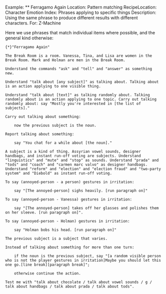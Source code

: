 Example: ** Ferragamo Again
Location: Pattern matching
RecipeLocation: Character Emotion
Index: Phrases applying to specific things
Description: Using the same phrase to produce different results with different characters.
For: Z-Machine

  
Here we use phrases that match individual items where possible, and the general kind otherwise:

  

``` inform7
{*}"Ferragamo Again"

The Break Room is a room. Vanessa, Tina, and Lisa are women in the Break Room. Mark and Holman are men in the Break Room.

Understand the commands "ask" and "tell" and "answer" as something new.

Understand "talk about [any subject]" as talking about. Talking about is an action applying to one visible thing.

Understand "talk about [text]" as talking randomly about. Talking randomly about is an action applying to one topic. Carry out talking randomly about: say "Mostly you're interested in [the list of subjects]."

Carry out talking about something:

	now the previous subject is the noun.

Report talking about something:

	say "You chat for a while about [the noun]."

A subject is a kind of thing. Assyrian vowel sounds, designer handbags, and instant run-off voting are subjects. Understand "linguistics" and "mute" and "stop" as sounds. Understand "prada" and "tods" and "coach" and "carmen marc valvo" as designer handbags. Understand "reform" and "election" and "election fraud" and "two-party system" and "Diebold" as instant run-off voting.

To say (annoyed-person - a person) gestures in irritation:

	say "[The annoyed-person] sighs heavily. [run paragraph on]"

To say (annoyed-person - Vanessa) gestures in irritation:

	say "[The annoyed-person] takes off her glasses and polishes them on her sleeve. [run paragraph on]".

To say (annoyed-person - Holman) gestures in irritation:

	say "Holman bobs his head. [run paragraph on]"

The previous subject is a subject that varies.

Instead of talking about something for more than one turn:

	if the noun is the previous subject, say "[a random visible person who is not the player gestures in irritation]Maybe you should let this one go.[line break][paragraph break]";

	otherwise continue the action.

Test me with "talk about chocolate / talk about vowel sounds / g / talk about handbags / talk about prada / talk about tods".
```

